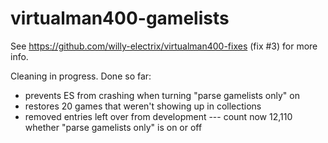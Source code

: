 # virtualman400-gamelists

See https://github.com/willy-electrix/virtualman400-fixes (fix #3) for more info.

Cleaning in progress. Done so far:

* prevents ES from crashing when turning "parse gamelists only" on
* restores 20 games that weren't showing up in collections
* removed entries left over from development --- count now 12,110 whether "parse gamelists only" is on or off
